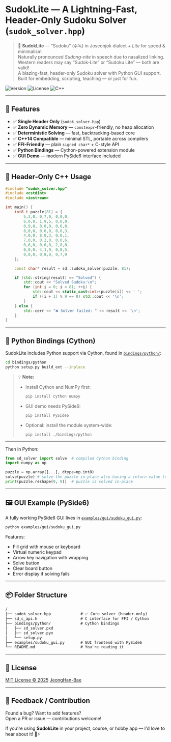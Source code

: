 # SudokLite — A Lightning-Fast, Header-Only Sudoku Solver (`sudok_solver.hpp`)

> 🐉 **SudokLite** — “Sudoku” (수독) in Joseonjok dialect + *Lite* for speed & minimalism  
> Naturally pronounced *Sudong-nite* in speech due to nasalized linking.  
> Western readers may say “Sudok-Lite” or “Sudoku Lite” — both are valid!  
> A blazing-fast, header-only Sudoku solver with Python GUI support.  
> Built for embedding, scripting, teaching — or just for fun.

![Version](https://img.shields.io/badge/version-1.0.0-blue)
![License](https://img.shields.io/badge/license-MIT-green)
![C++](https://img.shields.io/badge/c%2B%2B-14+-orange)

---

## 🚀 Features

- ✅ **Single Header Only** (`sudok_solver.hpp`)
- ✅ **Zero Dynamic Memory** — `constexpr`-friendly, no heap allocation
- ✅ **Deterministic Solving** — fast, backtracking-based core
- ✅ **C++14 Compatible** — minimal STL, portable across compilers
- ✅ **FFI-Friendly** — plain `signed char*` + C-style API
- ✅ **Python Bindings** — Cython-powered extension module
- ✅ **GUI Demo** — modern PySide6 interface included

---

## 🧩 Header-Only C++ Usage

```c++
#include "sudok_solver.hpp"
#include <cstdint>
#include <iostream>

int main() {
    int8_t puzzle[81] = {
        5,3,0, 0,7,0, 0,0,0,
        6,0,0, 1,9,5, 0,0,0,
        0,9,8, 0,0,0, 0,6,0,
        8,0,0, 0,6,0, 0,0,3,
        4,0,0, 8,0,3, 0,0,1,
        7,0,0, 0,2,0, 0,0,6,
        0,6,0, 0,0,0, 2,8,0,
        0,0,0, 4,1,9, 0,0,5,
        0,0,0, 0,8,0, 0,7,9
    };

    const char* result = sd::sudoku_solver(puzzle, 81);

    if (std::string(result) == "Solved") {
        std::cout << "Solved Sudoku:\n";
        for (int i = 0; i < 81; ++i) {
            std::cout << static_cast<int>(puzzle[i]) << ' ';
            if ((i + 1) % 9 == 0) std::cout << '\n';
        }
    } else {
        std::cerr << "❌ Solver failed: " << result << '\n';
    }
}
```

---

## 🐍 Python Bindings (Cython)

SudokLite includes Python support via Cython, found in [`bindings/python/`](./bindings/python):

```bash
cd bindings/python
python setup.py build_ext --inplace
```

> 💡 **Note:**
> - Install Cython and NumPy first:
>   ```bash
>   pip install cython numpy
>   ```
> - GUI demo needs PySide6:
>   ```bash
>   pip install PySide6
>   ```
> - Optional: install the module system-wide:
>   ```bash
>   pip install ./bindings/python
>   ```

---

Then in Python:

```python
from sd_solver import solve  # compiled Cython binding
import numpy as np

puzzle = np.array([...], dtype=np.int8)
solve(puzzle) # solve the puzzle in-place also having a return value (optional)
print(puzzle.reshape(9, 9))  # puzzle is solved in-place
```

---

## 🖼 GUI Example (PySide6)

A fully working PySide6 GUI lives in [`examples/gui/sudoku_gui.py`](./examples/gui/sudoku_gui.py):

```bash
python examples/gui/sudoku_gui.py
```

Features:
- Fill grid with mouse or keyboard
- Virtual numeric keypad
- Arrow key navigation with wrapping
- Solve button
- Clear board button
- Error display if solving fails

---

## 📦 Folder Structure

```markdown
/
├── sudok_solver.hpp             # ✅ Core solver (header-only)
├── sd_c_api.h                   # C interface for FFI / Cython
├── bindings/python/             # Cython bindings
│   ├── sd_solver.pxd
│   ├── sd_solver.pyx
│   └── setup.py
├── examples/sudoku_gui.py       # GUI frontend with PySide6
└── README.md                    # You're reading it
```

---

## 📄 License

[MIT License © 2025](LICENSE) [JeongHan-Bae](https://github.com/JeongHan-Bae)

---

## 💬 Feedback / Contribution

Found a bug? Want to add features?  
Open a PR or issue — contributions welcome!

If you're using **SudokLite** in your project, course, or hobby app — I'd love to hear about it! 🧠⚡
```
